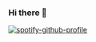 ### Hi there 👋


[![spotify-github-profile](https://spotify-github-profile.vercel.app/api/view?uid=1fatgboezzgmduro8a9t28wki&cover_image=true&theme=default)](https://github.com/kittinan/spotify-github-profile)

<!--
**AndersonPaschoalon/AndersonPaschoalon** is a ✨ _special_ ✨ repository because its `README.md` (this file) appears on your GitHub profile.

Here are some ideas to get you started:

- 🔭 I’m currently working on ...
- 🌱 I’m currently learning ...
- 👯 I’m looking to collaborate on ...
- 🤔 I’m looking for help with ...
- 💬 Ask me about ...
- 📫 How to reach me: ...
- 😄 Pronouns: ...
- ⚡ Fun fact: ...
-->
